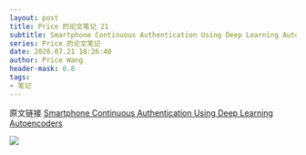 ```yaml
---
layout: post
title: Price 的论文笔记 21
subtitle: Smartphone Continuous Authentication Using Deep Learning Autoencoders
series: Price 的论文笔记
date: 2020.07.21 18:26:40
author: Price Wang
header-mask: 0.8
tags:
- 笔记
---
```


原文链接 [Smartphone Continuous Authentication Using Deep Learning Autoencoders](https://ieeexplore.ieee.org/document/8476929)

<img class="post_img" src="{{ site.baseurl }}/img/post/{{ page.series }}/{{ page.title }}.png">
